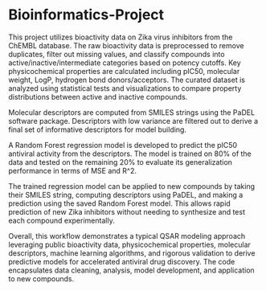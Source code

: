 # Bioinformatics-Project

This project utilizes bioactivity data on Zika virus inhibitors from the ChEMBL database. The raw bioactivity data is preprocessed to remove duplicates, filter out missing values, and classify compounds into active/inactive/intermediate categories based on potency cutoffs. Key physicochemical properties are calculated including pIC50, molecular weight, LogP, hydrogen bond donors/acceptors. The curated dataset is analyzed using statistical tests and visualizations to compare property distributions between active and inactive compounds.

Molecular descriptors are computed from SMILES strings using the PaDEL software package. Descriptors with low variance are filtered out to derive a final set of informative descriptors for model building.

A Random Forest regression model is developed to predict the pIC50 antiviral activity from the descriptors. The model is trained on 80% of the data and tested on the remaining 20% to evaluate its generalization performance in terms of MSE and R^2.

The trained regression model can be applied to new compounds by taking their SMILES string, computing descriptors using PaDEL, and making a prediction using the saved Random Forest model. This allows rapid prediction of new Zika inhibitors without needing to synthesize and test each compound experimentally.

Overall, this workflow demonstrates a typical QSAR modeling approach leveraging public bioactivity data, physicochemical properties, molecular descriptors, machine learning algorithms, and rigorous validation to derive predictive models for accelerated antiviral drug discovery. The code encapsulates data cleaning, analysis, model development, and application to new compounds.
